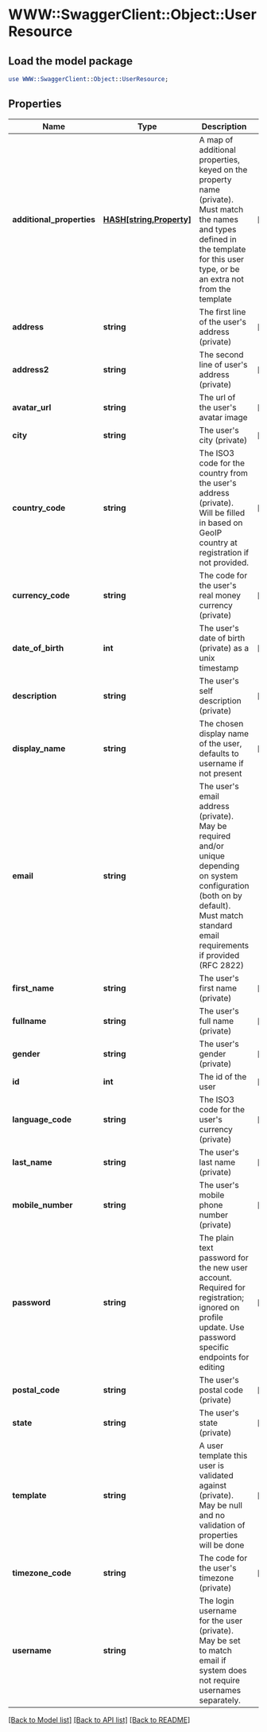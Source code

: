 # WWW::SwaggerClient::Object::UserResource

## Load the model package
```perl
use WWW::SwaggerClient::Object::UserResource;
```

## Properties
Name | Type | Description | Notes
------------ | ------------- | ------------- | -------------
**additional_properties** | [**HASH[string,Property]**](Property.md) | A map of additional properties, keyed on the property name (private). Must match the names and types defined in the template for this user type, or be an extra not from the template | [optional] 
**address** | **string** | The first line of the user&#39;s address (private) | [optional] 
**address2** | **string** | The second line of user&#39;s address (private) | [optional] 
**avatar_url** | **string** | The url of the user&#39;s avatar image | [optional] 
**city** | **string** | The user&#39;s city (private) | [optional] 
**country_code** | **string** | The ISO3 code for the country from the user&#39;s address (private). Will be filled in based on GeoIP country at registration if not provided. | [optional] 
**currency_code** | **string** | The code for the user&#39;s real money currency (private) | [optional] 
**date_of_birth** | **int** | The user&#39;s date of birth (private) as a unix timestamp | [optional] 
**description** | **string** | The user&#39;s self description (private) | [optional] 
**display_name** | **string** | The chosen display name of the user, defaults to username if not present | [optional] 
**email** | **string** | The user&#39;s email address (private). May be required and/or unique depending on system configuration (both on by default). Must match standard email requirements if provided (RFC 2822) | 
**first_name** | **string** | The user&#39;s first name (private) | [optional] 
**fullname** | **string** | The user&#39;s full name (private) | [optional] 
**gender** | **string** | The user&#39;s gender (private) | [optional] 
**id** | **int** | The id of the user | [optional] 
**language_code** | **string** | The ISO3 code for the user&#39;s currency (private) | [optional] 
**last_name** | **string** | The user&#39;s last name (private) | [optional] 
**mobile_number** | **string** | The user&#39;s mobile phone number (private) | [optional] 
**password** | **string** | The plain text password for the new user account. Required for registration; ignored on profile update.  Use password specific endpoints for editing | [optional] 
**postal_code** | **string** | The user&#39;s postal code (private) | [optional] 
**state** | **string** | The user&#39;s state (private) | [optional] 
**template** | **string** | A user template this user is validated against (private). May be null and no validation of properties will be done | [optional] 
**timezone_code** | **string** | The code for the user&#39;s timezone (private) | [optional] 
**username** | **string** | The login username for the user (private). May be set to match email if system does not require usernames separately. | 

[[Back to Model list]](../README.md#documentation-for-models) [[Back to API list]](../README.md#documentation-for-api-endpoints) [[Back to README]](../README.md)



